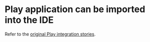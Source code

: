 # Play application can be imported into the IDE

Refer to the [original Play integration stories](https://github.com/gradle/gradle/tree/master/design-docs/features/play-framework/play-application-in-ide).
